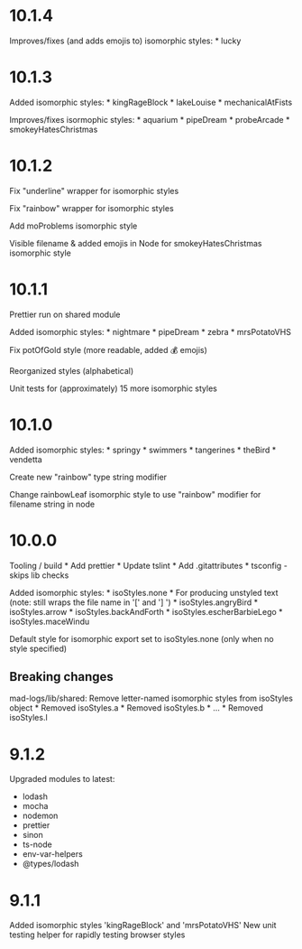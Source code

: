 10.1.4
======
Improves/fixes (and adds emojis to) isomorphic styles:
    *   lucky

10.1.3
======
Added isomorphic styles:
    *   kingRageBlock
    *   lakeLouise
    *   mechanicalAtFists

Improves/fixes isormophic styles:
    *   aquarium
    *   pipeDream
    *   probeArcade
    *   smokeyHatesChristmas

10.1.2
======
Fix "underline" wrapper for isomorphic styles

Fix "rainbow" wrapper for isomorphic styles

Add moProblems isomorphic style

Visible filename & added emojis in Node for smokeyHatesChristmas isomorphic style

10.1.1
======
Prettier run on shared module

Added isomorphic styles:
    *   nightmare
    *   pipeDream
    *   zebra
    *   mrsPotatoVHS

Fix potOfGold style (more readable, added 💰 emojis)

Reorganized styles (alphabetical)

Unit tests for (approximately) 15 more isomorphic styles

10.1.0
======
Added isomorphic styles:
    *   springy
    *   swimmers
    *   tangerines
    *   theBird
    *   vendetta

Create new "rainbow" type string modifier

Change rainbowLeaf isomorphic style to use "rainbow" modifier for filename string in node 

10.0.0
======
Tooling / build
    *   Add prettier
    *   Update tslint
    *   Add .gitattributes
    *   tsconfig - skips lib checks

Added isomorphic styles:
    *   isoStyles.none
        *   For producing unstyled text (note: still wraps the file name in '[' and ']  ')
    *   isoStyles.angryBird
    *   isoStyles.arrow
    *   isoStyles.backAndForth
    *   isoStyles.escherBarbieLego
    *   isoStyles.maceWindu

Default style for isomorphic export set to isoStyles.none (only when no style specified)

Breaking changes
----------------
mad-logs/lib/shared: Remove letter-named isomorphic styles from isoStyles object
    *   Removed isoStyles.a
    *   Removed isoStyles.b
    *   ...
    *   Removed isoStyles.l


9.1.2
=====
Upgraded modules to latest:
- lodash
- mocha
- nodemon
- prettier
- sinon
- ts-node
- env-var-helpers
- @types/lodash

9.1.1
=====
Added isomorphic styles 'kingRageBlock' and 'mrsPotatoVHS'
New unit testing helper for rapidly testing browser styles
